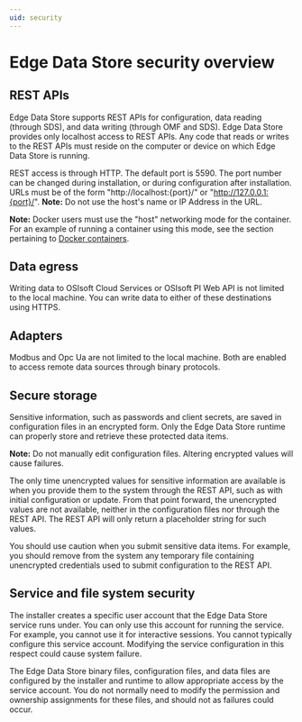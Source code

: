 ```yaml
---
uid: security
---
```

# Edge Data Store security overview

## REST APIs
Edge Data Store supports REST APIs for configuration, data reading (through SDS), and data writing (through OMF and SDS). Edge Data Store provides only localhost access to REST APIs. Any code that reads or writes to the REST APIs must reside on the computer or device on which Edge Data Store is running. 

REST access is through HTTP. The default port is 5590. The port number can be changed during installation, or during configuration after installation. URLs must be of the form "http://localhost:{port}/" or "http://127.0.0.1:{port}/". **Note:** Do not use the host's name or IP Address in the URL.

**Note:** Docker users must use the "host" networking mode for the container. For an example of running a container using this mode, see the section pertaining to [Docker containers](xref:edgeDocker).

## Data egress
Writing data to OSIsoft Cloud Services or OSIsoft PI Web API is not limited to the local machine. You can write data to either of these destinations using HTTPS.

## Adapters
Modbus and Opc Ua are not limited to the local machine. Both are enabled to access remote data sources through binary protocols.

## Secure storage
Sensitive information, such as passwords and client secrets, are saved in configuration files in an encrypted form. Only the Edge Data Store runtime can properly store and retrieve these protected data items. 

**Note:** Do not manually edit configuration files. Altering encrypted values will cause failures.

The only time unencrypted values for sensitive information are available is when you provide them to the system through the REST API, such as with initial configuration or update. From that point forward, the unencrypted values are not available, neither in the configuration files nor through the REST API. The REST API will only return a placeholder string for such values.

You should use caution when you submit sensitive data items. For example, you should remove from the system any temporary file containing unencrypted credentials used to submit configuration to the REST API.

## Service and file system security

The installer creates a specific user account that the Edge Data Store service runs under. You can only use this account for running the service.  For example, you cannot use it for interactive sessions. You cannot typically configure this service account. Modifying the service configuration in this respect could cause system failure.

The Edge Data Store binary files, configuration files, and data files are configured by the installer and runtime to allow appropriate access by the service account. You do not normally need to modify the permission and ownership assignments for these files, and should not as failures could occur.
 





